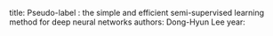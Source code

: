 
title: Pseudo-label : the simple and efficient semi-supervised learning method for deep neural networks
authors: Dong-Hyun Lee
year: 


